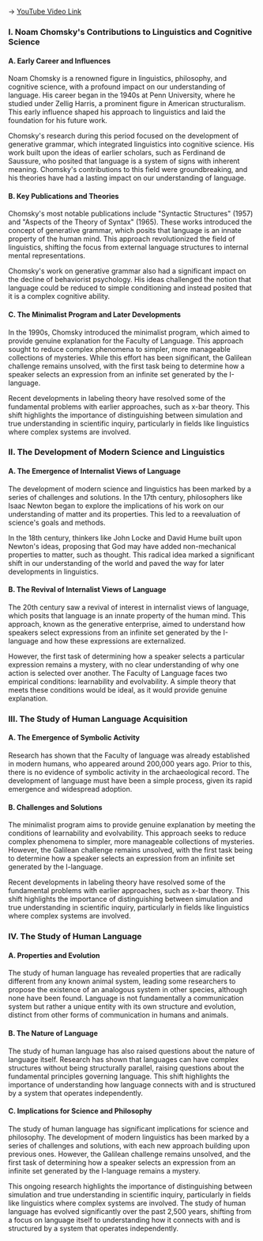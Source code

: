 -> [YouTube Video Link](https://www.youtube.com/watch?v=oHMPI1u9AT4&list=PLa6MU-5gBvQkjDhBz_LsI8pU6B7AjPgU5&index=8&pp=iAQB)

### I. Noam Chomsky's Contributions to Linguistics and Cognitive Science
#### A. Early Career and Influences

Noam Chomsky is a renowned figure in linguistics, philosophy, and cognitive science, with a profound impact on our understanding of language. His career began in the 1940s at Penn University, where he studied under Zellig Harris, a prominent figure in American structuralism. This early influence shaped his approach to linguistics and laid the foundation for his future work.

Chomsky's research during this period focused on the development of generative grammar, which integrated linguistics into cognitive science. His work built upon the ideas of earlier scholars, such as Ferdinand de Saussure, who posited that language is a system of signs with inherent meaning. Chomsky's contributions to this field were groundbreaking, and his theories have had a lasting impact on our understanding of language.

#### B. Key Publications and Theories

Chomsky's most notable publications include "Syntactic Structures" (1957) and "Aspects of the Theory of Syntax" (1965). These works introduced the concept of generative grammar, which posits that language is an innate property of the human mind. This approach revolutionized the field of linguistics, shifting the focus from external language structures to internal mental representations.

Chomsky's work on generative grammar also had a significant impact on the decline of behaviorist psychology. His ideas challenged the notion that language could be reduced to simple conditioning and instead posited that it is a complex cognitive ability.

#### C. The Minimalist Program and Later Developments

In the 1990s, Chomsky introduced the minimalist program, which aimed to provide genuine explanation for the Faculty of Language. This approach sought to reduce complex phenomena to simpler, more manageable collections of mysteries. While this effort has been significant, the Galilean challenge remains unsolved, with the first task being to determine how a speaker selects an expression from an infinite set generated by the I-language.

Recent developments in labeling theory have resolved some of the fundamental problems with earlier approaches, such as x-bar theory. This shift highlights the importance of distinguishing between simulation and true understanding in scientific inquiry, particularly in fields like linguistics where complex systems are involved.

### II. The Development of Modern Science and Linguistics
#### A. The Emergence of Internalist Views of Language

The development of modern science and linguistics has been marked by a series of challenges and solutions. In the 17th century, philosophers like Isaac Newton began to explore the implications of his work on our understanding of matter and its properties. This led to a reevaluation of science's goals and methods.

In the 18th century, thinkers like John Locke and David Hume built upon Newton's ideas, proposing that God may have added non-mechanical properties to matter, such as thought. This radical idea marked a significant shift in our understanding of the world and paved the way for later developments in linguistics.

#### B. The Revival of Internalist Views of Language

The 20th century saw a revival of interest in internalist views of language, which posits that language is an innate property of the human mind. This approach, known as the generative enterprise, aimed to understand how speakers select expressions from an infinite set generated by the I-language and how these expressions are externalized.

However, the first task of determining how a speaker selects a particular expression remains a mystery, with no clear understanding of why one action is selected over another. The Faculty of Language faces two empirical conditions: learnability and evolvability. A simple theory that meets these conditions would be ideal, as it would provide genuine explanation.

### III. The Study of Human Language Acquisition
#### A. The Emergence of Symbolic Activity

Research has shown that the Faculty of language was already established in modern humans, who appeared around 200,000 years ago. Prior to this, there is no evidence of symbolic activity in the archaeological record. The development of language must have been a simple process, given its rapid emergence and widespread adoption.

#### B. Challenges and Solutions

The minimalist program aims to provide genuine explanation by meeting the conditions of learnability and evolvability. This approach seeks to reduce complex phenomena to simpler, more manageable collections of mysteries. However, the Galilean challenge remains unsolved, with the first task being to determine how a speaker selects an expression from an infinite set generated by the I-language.

Recent developments in labeling theory have resolved some of the fundamental problems with earlier approaches, such as x-bar theory. This shift highlights the importance of distinguishing between simulation and true understanding in scientific inquiry, particularly in fields like linguistics where complex systems are involved.

### IV. The Study of Human Language
#### A. Properties and Evolution

The study of human language has revealed properties that are radically different from any known animal system, leading some researchers to propose the existence of an analogous system in other species, although none have been found. Language is not fundamentally a communication system but rather a unique entity with its own structure and evolution, distinct from other forms of communication in humans and animals.

#### B. The Nature of Language

The study of human language has also raised questions about the nature of language itself. Research has shown that languages can have complex structures without being structurally parallel, raising questions about the fundamental principles governing language. This shift highlights the importance of understanding how language connects with and is structured by a system that operates independently.

#### C. Implications for Science and Philosophy

The study of human language has significant implications for science and philosophy. The development of modern linguistics has been marked by a series of challenges and solutions, with each new approach building upon previous ones. However, the Galilean challenge remains unsolved, and the first task of determining how a speaker selects an expression from an infinite set generated by the I-language remains a mystery.

This ongoing research highlights the importance of distinguishing between simulation and true understanding in scientific inquiry, particularly in fields like linguistics where complex systems are involved. The study of human language has evolved significantly over the past 2,500 years, shifting from a focus on language itself to understanding how it connects with and is structured by a system that operates independently.